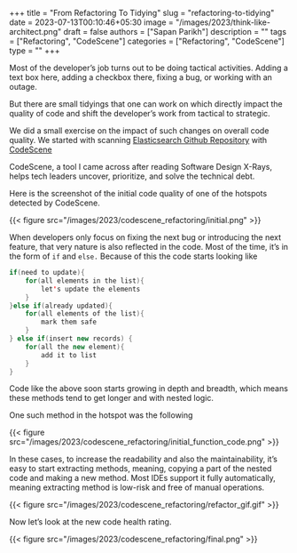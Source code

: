 +++
title = "From Refactoring To Tidying"
slug = "refactoring-to-tidying"
date = 2023-07-13T00:10:46+05:30
image = "/images/2023/think-like-architect.png"
draft = false
authors = ["Sapan Parikh"]
description = ""
tags = ["Refactoring", "CodeScene"]
categories = ["Refactoring", "CodeScene"]
type = ""
+++

Most of the developer’s job turns out to be doing tactical activities. Adding a text box here, adding a checkbox there, fixing a bug, or working with an outage. 

But there are small tidyings that one can work on which directly impact the quality of code and shift the developer’s work from tactical to strategic.

We did a small exercise on the impact of such changes on overall code quality. We started with scanning [Elasticsearch Github Repository](https://github.com/elastic/elasticsearch) with [CodeScene](https://codescene.io)

CodeScene, a tool I came across after reading Software Design X-Rays, helps tech leaders uncover, prioritize, and solve the technical debt. 

Here is the screenshot of the initial code quality of one of the hotspots detected by CodeScene.

{{< figure src="/images/2023/codescene_refactoring/initial.png" >}}

When developers only focus on fixing the next bug or introducing the next feature, that very nature is also reflected in the code. Most of the time, it’s in the form of `if` and `else.` Because of this the code starts looking like 

```java
if(need to update){
	for(all elements in the list){
		let's update the elements
	}
}else if(already updated){
	for(all elements of the list){
		mark them safe
	}
} else if(insert new records) {
	for(all the new element){
		add it to list
	}
}
```

Code like the above soon starts growing in depth and breadth, which means these methods tend to get longer and with nested logic. 

One such method in the hotspot was the following

{{< figure src="/images/2023/codescene_refactoring/initial_function_code.png" >}}

In these cases, to increase the readability and also the maintainability, it’s easy to start extracting methods, meaning, copying a part of the nested code and making a new method. Most IDEs support it fully automatically, meaning extracting method is low-risk and free of manual operations.


{{< figure src="/images/2023/codescene_refactoring/refactor_gif.gif" >}}

Now let’s look at the new code health rating.

{{< figure src="/images/2023/codescene_refactoring/final.png" >}}

